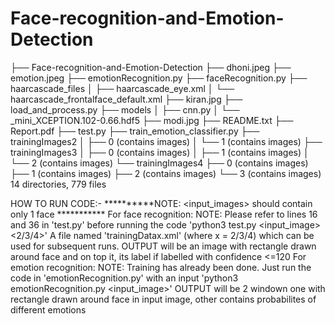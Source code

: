 # Face-recognition-and-Emotion-Detection
├── Face-recognition-and-Emotion-Detection
  ├── dhoni.jpeg
  ├── emotion.jpeg
  ├── emotionRecognition.py
  ├── faceRecognition.py
  ├── haarcascade_files
  │   ├── haarcascade_eye.xml
  │   └── haarcascade_frontalface_default.xml
  ├── kiran.jpg
  ├── load_and_process.py
  ├── models
  │   ├── cnn.py
  │   └── _mini_XCEPTION.102-0.66.hdf5
  ├── modi.jpg
  ├── README.txt
  ├── Report.pdf
  ├── test.py
  ├── train_emotion_classifier.py
  ├── trainingImages2
  │   ├── 0 (contains images)
  │   └── 1 (contains images)
  ├── trainingImages3
  │   ├── 0 (contains images)
  │   ├── 1 (contains images)
  │   └── 2 (contains images)
  └── trainingImages4
      ├── 0 (contains images)
      ├── 1 (contains images)
      ├── 2 (contains images)
      └── 3 (contains images)
14 directories, 779 files

HOW TO RUN CODE:-
**********NOTE: <input_images> should contain only 1 face ***********
    For face recognition:
NOTE: Please refer to lines 16 and 36 in 'test.py' before running the code
'python3 test.py <input_image> <2/3/4>'
A file named 'trainingDatax.xml' (where x = 2/3/4) which can be used for subsequent runs.
OUTPUT will be an image with rectangle drawn around face and on top it, its label if labelled with confidence <=120
    For emotion recognition:
NOTE: Training has already been done. Just run the code in 'emotionRecognition.py' with an input
'python3 emotionRecognition.py <input_image>'
OUTPUT will be 2 windown one with rectangle drawn around face in input image, other contains probabilites of different emotions
